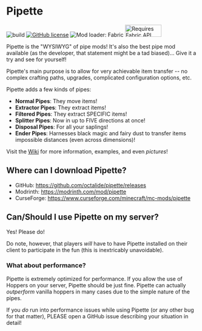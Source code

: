 # Pipette

![build](https://github.com/octalide/pipette/workflows/build/badge.svg?branch=main)
[![GitHub license](https://img.shields.io/github/license/octalide/pipette)](https://github.com/octalide/pipette/blob/main/LICENSE)
![Mod loader: Fabric](https://img.shields.io/badge/modloader-Fabric-1976d2)
<a href="https://www.curseforge.com/minecraft/mc-mods/fabric-api" title="Fabric API CurseForge"><img src="https://i.imgur.com/Ol1Tcf8.png" alt="Requires Fabric API" width="96" height="32"></a>

Pipette is the "WYSIWYG" of pipe mods!
It's also the best pipe mod available (as the developer, that statement might be a tad biased)... Give it a try and see for yourself!

Pipette's main purpose is to allow for very achievable item transfer -- no complex crafting paths, upgrades, complicated configuration options, etc.

Pipette adds a few kinds of pipes:

- **Normal Pipes**: They move items!
- **Extractor Pipes**: They extract items!
- **Filtered Pipes**: They extract SPECIFIC items!
- **Splitter Pipes**: Now in up to FIVE directions at once!
- **Disposal Pipes**: For all your saplings!
- **Ender Pipes**: Harnesses black magic and fairy dust to transfer items impossible distances (even across dimensions)!

Visit the [Wiki](https://github.com/octalide/pipette/wiki) for more information, examples, and even *pictures*!

## Where can I download Pipette?

- GitHub: <https://github.com/octalide/pipette/releases>
- Modrinth: <https://modrinth.com/mod/pipette>
- CurseForge: <https://www.curseforge.com/minecraft/mc-mods/pipette>

## Can/Should I use Pipette on my server?

Yes! Please do!

Do note, however, that players *will* have to have Pipette installed on their client to participate in the fun (this is inextricably unavoidable).

### What about performance?

Pipette is extremely optimized for performance. If you allow the use of Hoppers on your server, Pipette should be just fine. Pipette can actually *outperform* vanilla hoppers in many cases due to the simple nature of the pipes.

If you *do* run into performance issues while using Pipette (or any other bug for that matter), PLEASE open a GitHub issue describing your situation in detail!

